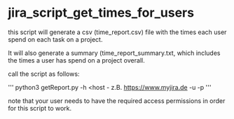 # jira_script_get_times_for_users

this script will generate a csv (time_report.csv) file with the times each user spend on each task on a project.

It will also generate a summary (time_report_summary.txt, which includes the times a user has spend on a project overall.


call the script as follows:

'''
python3 getReport.py -h <host - z.B. https://www.myjira.de -u <username of your jira user> -p <password of your jira user>
'''

note that your user needs to have the required access permissions in order for this script to work.